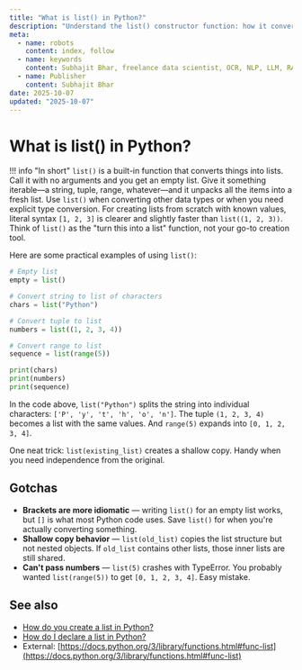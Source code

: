 ```yaml
---
title: "What is list() in Python?"
description: "Understand the list() constructor function: how it converts iterables to lists and when to use it versus literal syntax."
meta:
  - name: robots
    content: index, follow
  - name: keywords
    content: Subhajit Bhar, freelance data scientist, OCR, NLP, LLM, RAG, knowledge base, python, lists, functions
  - name: Publisher
    content: Subhajit Bhar
date: 2025-10-07
updated: "2025-10-07"
---
```


# What is list() in Python?

<!-- more -->

!!! info "In short"
    `list()` is a built-in function that converts things into lists. Call it with no arguments and you get an empty list. Give it something iterable—a string, tuple, range, whatever—and it unpacks all the items into a fresh list. Use `list()` when converting other data types or when you need explicit type conversion. For creating lists from scratch with known values, literal syntax `[1, 2, 3]` is clearer and slightly faster than `list((1, 2, 3))`. Think of `list()` as the "turn this into a list" function, not your go-to creation tool.

Here are some practical examples of using `list()`:

```python
# Empty list
empty = list()

# Convert string to list of characters
chars = list("Python")

# Convert tuple to list
numbers = list((1, 2, 3, 4))

# Convert range to list
sequence = list(range(5))

print(chars)
print(numbers)
print(sequence)
```

In the code above, `list("Python")` splits the string into individual characters: `['P', 'y', 't', 'h', 'o', 'n']`. The tuple `(1, 2, 3, 4)` becomes a list with the same values. And `range(5)` expands into `[0, 1, 2, 3, 4]`.

One neat trick: `list(existing_list)` creates a shallow copy. Handy when you need independence from the original.

## Gotchas

* **Brackets are more idiomatic** — writing `list()` for an empty list works, but `[]` is what most Python code uses. Save `list()` for when you're actually converting something.
* **Shallow copy behavior** — `list(old_list)` copies the list structure but not nested objects. If `old_list` contains other lists, those inner lists are still shared.
* **Can't pass numbers** — `list(5)` crashes with TypeError. You probably wanted `list(range(5))` to get `[0, 1, 2, 3, 4]`. Easy mistake.

## See also

* [How do you create a list in Python?](how-to-create-list-in-python.md)
* [How do I declare a list in Python?](how-to-declare-list-in-python.md)
* External: [https://docs.python.org/3/library/functions.html#func-list](https://docs.python.org/3/library/functions.html#func-list)

<script type="application/ld+json">
{
  "@context": "https://schema.org",
  "@type": "FAQPage",
  "mainEntity": [{
    "@type": "Question",
    "name": "What is list() in Python?",
    "acceptedAnswer": {
      "@type": "Answer",
      "text": "list() is a built-in function that converts things into lists. Call it with no arguments and you get an empty list. Give it something iterable—a string, tuple, range, whatever—and it unpacks all the items into a fresh list. Use list() when converting other data types or when you need explicit type conversion. For creating lists from scratch with known values, literal syntax [1, 2, 3] is clearer and slightly faster than list((1, 2, 3)). Think of list() as the turn this into a list function, not your go-to creation tool."
    }
  }]
}
</script>
